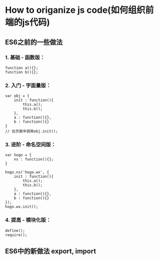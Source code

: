 # How to origanize js code(如何组织前端的js代码)

## ES6之前的一些做法

### 1. 基础 - 函数版：
```
function a(){};
function b(){};
```
### 2. 入门 - 字面量版：
```
var obj = {
    init : function(){
        this.a();
        this.b();
    },
    a : function(){},
    b : function(){}
}
// 在页面中调用obj.init();
```
### 3. 进阶 - 命名空间版：
```
var hogo = {
    ns : function(){};
}

hogo.ns('hogo.wx', {
    init : function(){
        this.a();
        this.b();
    },
    a : function(){},
    b : function(){}
});
hogo.wx.init();
```
### 4. 提高 - 模块化版：
```
define();
require();
```

## ES6中的新做法 export, import
